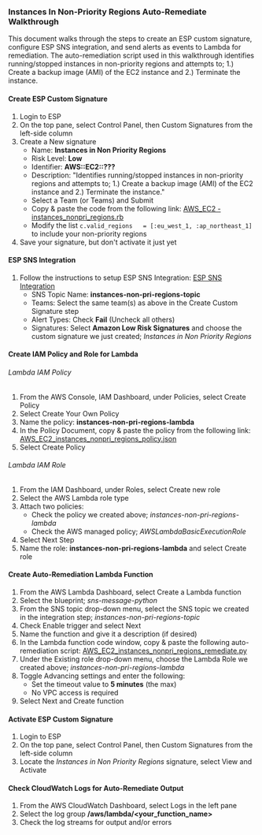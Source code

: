 ### Instances In Non-Priority Regions Auto-Remediate Walkthrough

This document walks through the steps to create an ESP custom signature, configure ESP SNS integration, and send alerts as events to Lambda for remediation.  The auto-remediation script used in this walkthrough identifies running/stopped instances in non-priority regions and attempts to; 1.) Create a backup image (AMI) of the EC2 instance and 2.) Terminate the instance.


#### Create ESP Custom Signature

1. Login to ESP
2. On the top pane, select Control Panel, then Custom Signatures from the left-side column
3. Create a New signature
    * Name: **Instances in Non Priority Regions** 
    * Risk Level: **Low**
    * Identifier: **AWS::EC2::???**
    * Description: "Identifies running/stopped instances in non-priority regions and attempts to; 1.) Create a backup image (AMI) of the EC2 instance and 2.) Terminate the instance."
    * Select a Team (or Teams) and Submit
    * Copy & paste the code from the following link: [AWS_EC2 - instances_nonpri_regions.rb](https://github.com/EvidentSecurity/custom_signatures/blob/master/AWS_EC2%20-%20instances_nonpri_regions.rb)
    * Modify the list ```c.valid_regions   = [:eu_west_1, :ap_northeast_1]``` to include your non-priority regions
4. Save your signature, but don't activate it just yet


#### ESP SNS Integration

1. Follow the instructions to setup ESP SNS Integration: [ESP SNS Integration](https://esp.evident.io/control_panel/integrations/amazon_sns/new)
    * SNS Topic Name: **instances-non-pri-regions-topic**
    * Teams: Select the same team(s) as above in the Create Custom Signature step
    * Alert Types: Check **Fail** (Uncheck all others)
    * Signatures: Select **Amazon Low Risk Signatures** and choose the custom signature we just created; *Instances in Non Priority Regions*


#### Create IAM Policy and Role for Lambda

###### Lambda IAM Policy

1. From the AWS Console, IAM Dashboard, under Policies, select Create Policy
2. Select Create Your Own Policy
3. Name the policy: **instances-non-pri-regions-lambda**
4. In the Policy Document, copy & paste the policy from the following link: [AWS_EC2_instances_nonpri_regions_policy.json](https://github.com/EvidentSecurity/automation/blob/master/autoremediate/aws/policies/AWS_EC2_instances_nonpri_regions_policy.json)
5. Select Create Policy

###### Lambda IAM Role

1. From the IAM Dashboard, under Roles, select Create new role
2. Select the AWS Lambda role type 
3. Attach two policies:
    * Check the policy we created above; *instances-non-pri-regions-lambda*
    * Check the AWS managed policy; *AWSLambdaBasicExecutionRole*
4. Select Next Step 
5. Name the role: **instances-non-pri-regions-lambda** and select Create role


#### Create Auto-Remediation Lambda Function

1. From the AWS Lambda Dashboard, select Create a Lambda function
2. Select the blueprint; *sns-message-python*
3. From the SNS topic drop-down menu, select the SNS topic we created in the integration step; *instances-non-pri-regions-topic*
4. Check Enable trigger and select Next
5. Name the function and give it a description (if desired)
6. In the Lambda function code window, copy & paste the following auto-remediation script: [AWS_EC2_instances_nonpri_regions_remediate.py](https://github.com/EvidentSecurity/automation/blob/master/autoremediate/aws/lambda/AWS_EC2_instances_nonpri_regions_remediate.py)
7. Under the Existing role drop-down menu, choose the Lambda Role we created above; *instances-non-pri-regions-lambda*
8. Toggle Advancing settings and enter the following:
    * Set the timeout value to **5 minutes** (the max)
    * No VPC access is required
9. Select Next and Create function


#### Activate ESP Custom Signature

1. Login to ESP
2. On the top pane, select Control Panel, then Custom Signatures from the left-side column
3. Locate the *Instances in Non Priority Regions* signature, select View and Activate


#### Check CloudWatch Logs for Auto-Remediate Output

1. From the AWS CloudWatch Dashboard, select Logs in the left pane
2. Select the log group **/aws/lambda/<your_function_name>**
3. Check the log streams for output and/or errors
